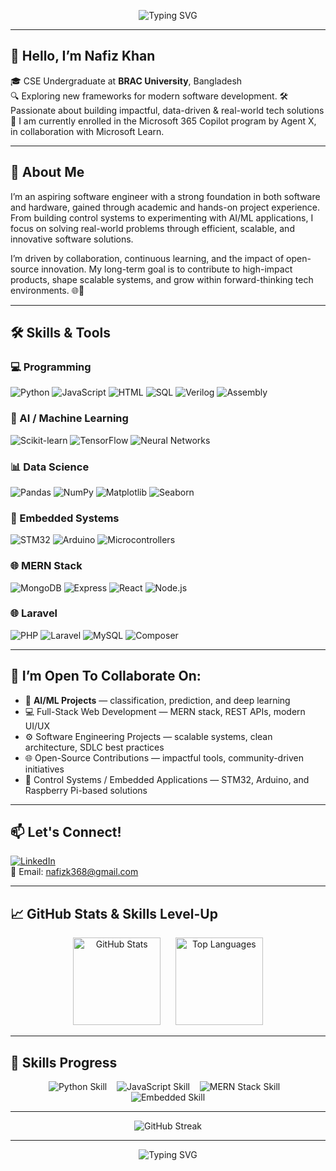 

<p align="center">
  <img src="https://readme-typing-svg.demolab.com?font=Fira+Code&weight=800&pause=1000&color=1E90FF&center=true&vCenter=true&width=2000&height=200&size=50&lines=Welcome+to+my+GitHub+Profile!;Hi%2C+I'm+Nafiz+Khan.;CSE+Undergraduate+at+BRAC+University.;Software+engineer%2C+Artificial+Intelligence+enthusiast%2C+Python+Instructor." alt="Typing SVG" />
</p>



---

## 👋 Hello, I’m **Nafiz Khan**

🎓 CSE Undergraduate at **BRAC University**, Bangladesh  
🔍 Exploring new frameworks for modern software development.
🛠️ Passionate about building impactful, data-driven & real-world tech solutions  
🌱 I am currently enrolled in the Microsoft 365 Copilot program by Agent X, in collaboration with Microsoft Learn.

---

## 💼 About Me

I’m an aspiring software engineer with a strong foundation in both software and hardware, gained through academic and hands-on project experience. From building control systems to experimenting with AI/ML applications, I focus on solving real-world problems through efficient, scalable, and innovative software solutions.

I’m driven by collaboration, continuous learning, and the impact of open-source innovation. My long-term goal is to contribute to high-impact products, shape scalable systems, and grow within forward-thinking tech environments. 🌐🚀

---

## 🛠️ Skills & Tools

### 💻 Programming
![Python](https://img.shields.io/badge/Python-FFD43B?style=flat-square&logo=python&logoColor=blue)
![JavaScript](https://img.shields.io/badge/JavaScript-F7DF1E?style=flat-square&logo=javascript&logoColor=black)
![HTML](https://img.shields.io/badge/HTML5-E34F26?style=flat-square&logo=html5&logoColor=white)
![SQL](https://img.shields.io/badge/SQL-4479A1?style=flat-square&logo=postgresql&logoColor=white)
![Verilog](https://img.shields.io/badge/Verilog-7D4698?style=flat-square&logo=verilog&logoColor=white)
![Assembly](https://img.shields.io/badge/Assembly-6E4C13?style=flat-square)

### 🤖 AI / Machine Learning
![Scikit-learn](https://img.shields.io/badge/Scikit--learn-F7931E?style=flat-square&logo=scikit-learn&logoColor=white)
![TensorFlow](https://img.shields.io/badge/TensorFlow-FF6F00?style=flat-square&logo=tensorflow&logoColor=white)
![Neural Networks](https://img.shields.io/badge/Neural%20Networks-5F5F5F?style=flat-square)

### 📊 Data Science
![Pandas](https://img.shields.io/badge/Pandas-150458?style=flat-square&logo=pandas)
![NumPy](https://img.shields.io/badge/NumPy-013243?style=flat-square&logo=numpy)
![Matplotlib](https://img.shields.io/badge/Matplotlib-FFFFFF?style=flat-square&logo=matplotlib)
![Seaborn](https://img.shields.io/badge/Seaborn-004B87?style=flat-square)

### 🧩 Embedded Systems
![STM32](https://img.shields.io/badge/STM32-03234B?style=flat-square)
![Arduino](https://img.shields.io/badge/Arduino-00979D?style=flat-square&logo=arduino&logoColor=white)
![Microcontrollers](https://img.shields.io/badge/Microcontrollers-6A1B9A?style=flat-square)

### 🌐 MERN Stack
![MongoDB](https://img.shields.io/badge/MongoDB-47A248?style=flat-square&logo=mongodb&logoColor=white)
![Express](https://img.shields.io/badge/Express.js-000000?style=flat-square&logo=express&logoColor=white)
![React](https://img.shields.io/badge/React-61DAFB?style=flat-square&logo=react&logoColor=black)
![Node.js](https://img.shields.io/badge/Node.js-339933?style=flat-square&logo=node.js&logoColor=white)

### 🌐 Laravel
![PHP](https://img.shields.io/badge/PHP-777BB4?style=flat-square&logo=php&logoColor=white)
![Laravel](https://img.shields.io/badge/Laravel-F05340?style=flat-square&logo=laravel&logoColor=white)
![MySQL](https://img.shields.io/badge/MySQL-4479A1?style=flat-square&logo=mysql&logoColor=white)
![Composer](https://img.shields.io/badge/Composer-FFFFFF?style=flat-square&logo=composer&logoColor=black)

---

## 🚀 I’m Open To Collaborate On:
- 🤖 **AI/ML Projects** — classification, prediction, and deep learning  
- 💻 Full-Stack Web Development — MERN stack, REST APIs, modern UI/UX
- ⚙️ Software Engineering Projects — scalable systems, clean architecture, SDLC best practices
- 🌐 Open-Source Contributions — impactful tools, community-driven initiatives 
- 🧠 Control Systems / Embedded Applications — STM32, Arduino, and Raspberry Pi-based solutions

---

## 📫 Let's Connect!
[![LinkedIn](https://img.shields.io/badge/LinkedIn-Nafiz-blue?style=flat-square&logo=linkedin)](https://www.linkedin.com/in/nafiz-khan-34b7a6309)  
📧 Email: nafizk368@gmail.com

---

## 📈 GitHub Stats & Skills Level-Up

<p align="center">
  <img height="140" src="https://github-readme-stats.vercel.app/api?username=Nafiz68&show_icons=true&theme=radical&hide_border=true&count_private=true" alt="GitHub Stats" />
  &nbsp;&nbsp;&nbsp;&nbsp;
  <img height="140" src="https://github-readme-stats.vercel.app/api/top-langs/?username=Nafiz68&layout=compact&theme=radical&hide_border=true" alt="Top Languages" />
</p>

---


## 🚀 Skills Progress

<p align="center">
  <img src="https://img.shields.io/badge/Python-85%25-brightgreen?style=for-the-badge&logo=python&logoColor=white" alt="Python Skill" />
  &nbsp;&nbsp;
  <img src="https://img.shields.io/badge/JavaScript-75%25-yellow?style=for-the-badge&logo=javascript&logoColor=black" alt="JavaScript Skill" />
  &nbsp;&nbsp;
  <img src="https://img.shields.io/badge/MERN_Stack-70%25-blueviolet?style=for-the-badge" alt="MERN Stack Skill" />
  &nbsp;&nbsp;
  <img src="https://img.shields.io/badge/Embedded_Systems-65%25-orange?style=for-the-badge" alt="Embedded Skill" />
</p>


---

<p align="center">
  <img src="https://github-readme-streak-stats.herokuapp.com/?user=Nafiz68&theme=radical&hide_border=true" alt="GitHub Streak" />
</p>

---

<p align="center">
  <img src="https://readme-typing-svg.demolab.com?font=Fira+Code&weight=800&pause=1000&color=1E90FF&center=true&vCenter=true&width=600&height=60&size=28&lines=Keep+Pushing.;Keep+Growing.;Keep+Building." alt="Typing SVG" />

</p>



